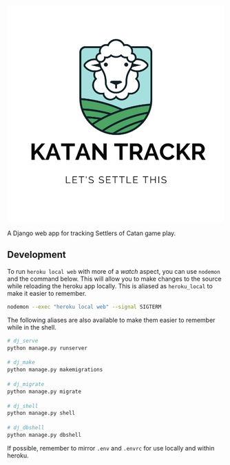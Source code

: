 ![Katan Trackr - Let's Settle This](https://raw.githubusercontent.com/23maverick23/katan-trackr/master/scores/static/scores/images/logo_large.png)

A Django web app for tracking Settlers of Catan game play.

## Development

To run `heroku local web` with more of a _watch_ aspect, you can use `nodemon` and the command below. This will allow you to make changes to the source while reloading the heroku app locally. This is aliased as `heroku_local` to make it easier to remember.

```bash
nodemon --exec "heroku local web" --signal SIGTERM
```

The following aliases are also available to make them easier to remember while in the shell.

```bash
# dj_serve
python manage.py runserver

# dj_make
python manage.py makemigrations

# dj_migrate
python manage.py migrate

# dj_shell
python manage.py shell

# dj_dbshell
python manage.py dbshell

```

If possible, remember to mirror `.env` and `.envrc` for use locally and within heroku.
